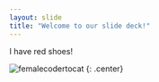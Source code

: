 ```yaml
---
layout: slide
title: "Welcome to our slide deck!"
---
```


I have red shoes!

![femalecodertocat](https://octodex.github.com/images/femalecodertocat.png)
{: .center}
